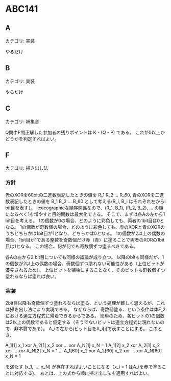 # ABC141

## A
カテゴリ: 実装

やるだけ

## B
カテゴリ: 実装

やるだけ

## C
カテゴリ: 補集合

Q問中P問正解した参加者の残りポイントは K - (Q - P) である。
これが0以上かどうかを判定すればよい。

## F
カテゴリ: 掃き出し法

### 方針

赤のXORを60bitの二進数表記したときの値を R_1 R_2 ... R_60,  青のXORを二進数表記したときの値を B_1 B_2 ... B_60
として考える(R_i, B_i はそれぞれ左からi bit目を表す）。
lexicographicな順序関係なので、(R_1, B_1), (R_2, B_2), ... の順になるべく1を増やすと目的関数は最大化できる。
そこで、まずは各Aの左から1 bit目を考える。
1の個数が0の場合、どのように彩色しても、両者の1bit目は0となる。
1の個数が奇数個の場合、どのように彩色しても、赤のXORと青のXORのうちどちらかは1bit目が1となり、どちらかは0となる。
1の個数が2以上の偶数の場合、1bit目が1である整数を奇数個だけ赤（青）に塗ることで両者のXORの1bit目は1となる。
この場合、何が何でも奇数個ずつ塗るべきである。

各Aの左から2 bit目についても同様の議論が成り立つ。
以降のbitも同様だが、1の個数が2以上の偶数の場合、奇数個ずつ塗れない可能性がある（上位ビットが優先されるため）。
上位ビットを犠牲にすることなく、そのビットも奇数個ずつ塗れるならば塗れば良い。

### 実装

2bit目以降も奇数個ずつ塗れるならば塗る、という処理が難しく思えるが、これは掃き出し法により実現できる。
なぜならば、奇数個塗る、という条件は体F_2における連立方程式に帰着できるからである。
簡単のため、各ビットの1の個数は2以上の偶数であると仮定する（そうでないビットは連立方程式に現れないので、非本質である）。
A_iの左からjビット目をA_i[j]で表すことにする。
このとき、

A_1[1] x_1 xor A_2[1] x_2 xor ... xor A_N[1] x_N = 1
A_1[2] x_2 xor A_2[1] x_2 xor ... xor A_N[2] x_N = 1
...
A_1[60] x_2 xor A_2[60] x_2 xor ... xor A_N[60] x_N = 1

を満たす (x_1, ..., x_N) が存在すればよいことになる（x_i = 1 はA_iを赤で塗ることに対応する）。
あとは、上の式から順に掃き出し法を適用すればよい。
